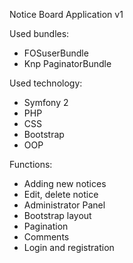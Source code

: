 Notice Board Application v1 

Used bundles: 
- FOSuserBundle
- Knp PaginatorBundle 

Used technology:
- Symfony 2
- PHP
- CSS
- Bootstrap
- OOP

Functions: 
- Adding new notices
- Edit, delete notice
- Administrator Panel
- Bootstrap layout
- Pagination
- Comments
- Login and registration